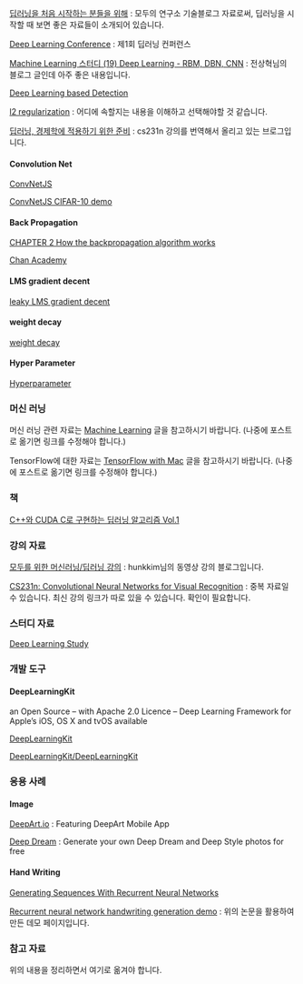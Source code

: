 [딥러닝을 처음 시작하는 분들을 위해](http://www.whydsp.org/284) : 모두의 연구소 기술블로그 자료로써, 딥러닝을 시작할 때 보면 좋은 자료들이 소개되어 있습니다. 

[Deep Learning Conference](http://www.deepcon.info/) : 제1회 딥러닝 컨퍼런스

[Machine Learning 스터디 (19) Deep Learning - RBM, DBN, CNN](http://sanghyukchun.github.io/75/) : 전상혁님의 블로그 글인데 아주 좋은 내용입니다.

[Deep Learning based Detection](http://tmmse.xyz/deep-learning-based-detection/)

[l2 regularization](https://www.google.co.kr/search?client=safari&rls=en&q=l2+regularization&ie=UTF-8&oe=UTF-8&gfe_rd=cr&ei=AjRiWIaOJKLY8geZ5YaoDw) : 어디에 속할지는 내용을 이해하고 선택해야할 것 같습니다. 

[딥러닝, 경제학에 적용하기 위한 준비](http://ishuca.tistory.com/category/CS231n?page=1) : cs231n 강의를 번역해서 올리고 있는 브로그입니다.

#### Convolution Net

[ConvNetJS](http://cs.stanford.edu/people/karpathy/convnetjs/)

[ConvNetJS CIFAR-10 demo](http://cs.stanford.edu/people/karpathy/convnetjs/demo/cifar10.html)

#### Back Propagation

[CHAPTER 2 How the backpropagation algorithm works](http://neuralnetworksanddeeplearning.com/chap2.html)

[Chan Academy](http://chanacademy.tistory.com/category)

#### LMS gradient decent

[leaky LMS gradient decent](https://www.google.co.kr/search?client=safari&rls=en&q=google+search+console&ie=UTF-8&oe=UTF-8&gfe_rd=cr&ei=o_sEV8e6IaWL8Qet1oHIBw#newwindow=1&q=leaky+LMS+gradient+decent)

#### weight decay

[weight decay](https://www.google.co.kr/search?client=safari&rls=en&q=weight+decay&ie=UTF-8&oe=UTF-8&gfe_rd=cr&ei=Q_8EV9bkEKTK8gfjwqTwDg)

#### Hyper Parameter

[Hyperparameter](https://en.wikipedia.org/wiki/Hyperparameter)

### 머신 러닝

머신 러닝 관련 자료는 [Machine Learning](../_draft/2016-03-07-Machine-Learning.md) 글을 참고하시기 바랍니다. (나중에 포스트로 옮기면 링크를 수정해야 합니다.) 

TensorFlow에 대한 자료는 [TensorFlow with Mac](../_draft/2016-12-20-TensorFlow-with-Mac.md) 글을 참고하시기 바랍니다. (나중에 포스트로 옮기면 링크를 수정해야 합니다.)  

### 책

[C++와 CUDA C로 구현하는 딥러닝 알고리즘 Vol.1](http://www.acornpub.co.kr/book/dbn-cuda-vol1)

### 강의 자료

[모두를 위한 머신러닝/딥러닝 강의](https://hunkim.github.io/ml/) : hunkkim님의 동영상 강의 블로그입니다.

[CS231n: Convolutional Neural Networks for Visual Recognition](http://cs231n.stanford.edu/syllabus_winter2015.html) : 중복 자료일 수 있습니다. 최신 강의 링크가 따로 있을 수 있습니다. 확인이 필요합니다. 

### 스터디 자료

[Deep Learning Study](http://deeplearningstudy.github.io)

### 개발 도구

#### DeepLearningKit

an Open Source – with Apache 2.0 Licence – Deep Learning Framework for Apple’s iOS, OS X and tvOS available

[DeepLearningKit](http://deeplearningkit.org)

[DeepLearningKit/DeepLearningKit](https://github.com/DeepLearningKit/DeepLearningKit)

### 응용 사례

#### Image 

[DeepArt.io](https://deepart.io/) : Featuring DeepArt Mobile App

[Deep Dream](http://deepdreamgenerator.com) : Generate your own Deep Dream and Deep Style photos for free

#### Hand Writing

[Generating Sequences With Recurrent Neural Networks](https://arxiv.org/abs/1308.0850)

[Recurrent neural network handwriting generation demo](http://www.cs.toronto.edu/~graves/handwriting.html) : 위의 논문을 활용하여 만든 데모 페이지입니다.

### 참고 자료

위의 내용을 정리하면서 여기로 옮겨야 합니다. 
